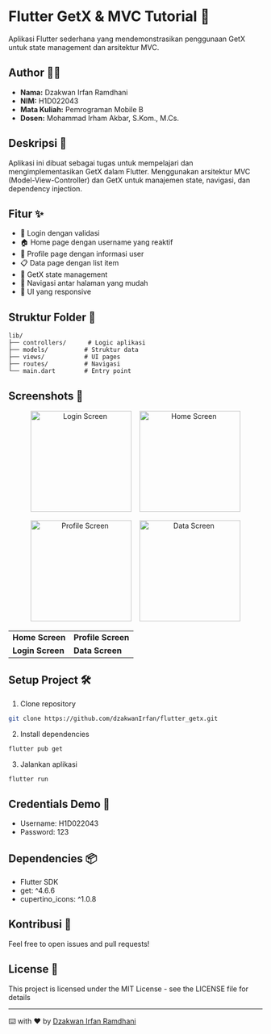 # Flutter GetX & MVC Tutorial 📱

Aplikasi Flutter sederhana yang mendemonstrasikan penggunaan GetX untuk state management dan arsitektur MVC.

## Author 👨‍💻
- **Nama:** Dzakwan Irfan Ramdhani
- **NIM:** H1D022043
- **Mata Kuliah:** Pemrograman Mobile B
- **Dosen:** Mohammad Irham Akbar, S.Kom., M.Cs.

## Deskripsi 📝
Aplikasi ini dibuat sebagai tugas untuk mempelajari dan mengimplementasikan GetX dalam Flutter. Menggunakan arsitektur MVC (Model-View-Controller) dan GetX untuk manajemen state, navigasi, dan dependency injection.

## Fitur ✨
- 🔐 Login dengan validasi
- 🏠 Home page dengan username yang reaktif
- 👤 Profile page dengan informasi user
- 📋 Data page dengan list item
- 🎯 GetX state management
- 🚀 Navigasi antar halaman yang mudah
- 📱 UI yang responsive

## Struktur Folder 📁
```
lib/
├── controllers/      # Logic aplikasi
├── models/          # Struktur data
├── views/           # UI pages
├── routes/          # Navigasi
└── main.dart        # Entry point
```

## Screenshots 📸

<p align="center">
  <img src="https://github.com/user-attachments/assets/ce78249b-95e3-43ce-8faa-9223c030f3b8" width="200" alt="Login Screen"/> &nbsp;&nbsp;
  <img src="https://github.com/user-attachments/assets/24eb34f0-f74e-423c-96e9-b4995f959e66" width="200" alt="Home Screen"/> 
</p>

<p align="center">
  <img src="https://github.com/user-attachments/assets/4e2fd9e3-89fd-4f5e-88d0-56832fe1d527" width="200" alt="Profile Screen"/> &nbsp;&nbsp;
  <img src="https://github.com/user-attachments/assets/d1056327-d09e-4d8b-9719-e0a0f2c68847" width="200" alt="Data Screen"/>
</p>

<table>
  <tr>
    <td><b>Home Screen</b></td>
    <td><b>Profile Screen</b></td>
  </tr>
  <tr>
    <td><b>Login Screen</b></td>
    <td><b>Data Screen</b></td>
  </tr>
</table>

## Setup Project 🛠️
1. Clone repository
```bash
git clone https://github.com/dzakwanIrfan/flutter_getx.git
```

2. Install dependencies
```bash
flutter pub get
```

3. Jalankan aplikasi
```bash
flutter run
```

## Credentials Demo 🔑
- Username: H1D022043
- Password: 123

## Dependencies 📦
- Flutter SDK
- get: ^4.6.6
- cupertino_icons: ^1.0.8

## Kontribusi 🤝
Feel free to open issues and pull requests!

## License 📄
This project is licensed under the MIT License - see the LICENSE file for details

---
⌨️ with ❤️ by [Dzakwan Irfan Ramdhani](https://github.com/dzakwanIrfan)
